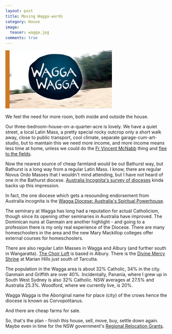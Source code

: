 ```yaml
---
layout: post
title: Moving Wagga-wards
category: House
image:
  teaser: wagga.jpg
comments: true
---
```


![Wagga logo](/images/wagga.jpg)

We feel the need for more room, both inside and outside the house.

Our three-bedroom-house-on-a-quarter-acre is lovely.  We have a quiet street, a local Latin Mass, a pretty special rocky outcrop only a short walk away, close to public transport, cool climate, separate garage-cum-art-studio, but to maintain this we need more income, and more income means less time at home, unless we could do the [Fr Vincent McNabb](http://www.vincentmcnabb.org/) thing and [flee to the fields](http://distributistreview.com/mag/2010/11/flee-to-the-fields/).

Now the nearest source of cheap farmland would be out Bathurst way, but Bathurst is a long way from a regular Latin Mass.  I know, there are regular Novus Ordo Masses that I wouldn't mind attending, but I have not heard of one in the Bathurst diocese.  [Australia Incognita's survey of dioceses](http://australiaincognita.blogspot.com.au/2012/01/state-of-church-in-australia-diocese-by.html) kinda backs up this impression.

In fact, the one diocese which gets a resounding endorsement from Australia incognita is the [Wagga Diocese: Australia's Spiritual Powerhouse](http://australiaincognita.blogspot.com.au/2012/01/wagga-wagga-australias-spiritual.html).

The seminary at Wagga has long had a reputation for actual Catholicism, though since its opening other seminaries in Australia have improved.  The Dominican nuns at Ganmain are another highlight - and going to a profession there is my only real experience of the Diocese.  There are many homeschoolers in the area and the new Mary Mackillop colleges offer external courses for homeschoolers.

There are also regular Latin Masses in Wagga and Albury (and further south in Wangaratta).  [The Choir Loft](http://sacredmusic.org.au) is based in Albury.  There is the [Divine Mercy Shrine](https://www.facebook.com/divinemercyshrineaustralia) at Marian Hills just south of Tarcutta.

The population in the Wagga area is about 32% Catholic, 34% in the city.  Ganmain and Griffith are over 40%.  Incidentally, Panania, where I grew up in South West Sydney is also 32% Catholic.  NSW averages at 27.5% and Australia 25.3%.  Woodford, where we currently live, is 20%.

Wagga Wagga is the Aboriginal name for place (city) of the crows hence the diocese is known as Corvopolitanus.

And there are cheap farms for sale.

So, that's the plan - finish this house, sell, move, buy, settle down again.  Maybe even in time for the NSW government's [Regional Relocation Grants](http://www.osr.nsw.gov.au/grants/rrg).

